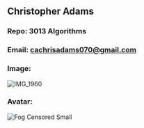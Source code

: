 ## Christopher Adams
### Repo: 3013 Algorithms
### Email: cachrisadams070@gmail.com
### Image:
![IMG_1960](https://github.com/UnboundedArchive/3013-Algorithms/assets/157320587/cfc3f4dc-a872-42b3-9275-0b3d5ba061af)

### Avatar:
![Fog Censored Small](https://github.com/UnboundedArchive/3013-Algorithms/assets/157320587/d79b6e6c-75f7-4ae0-8c00-40357b4ab9ba)
